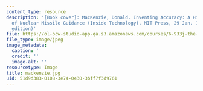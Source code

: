 ```yaml
---
content_type: resource
description: '[Book cover]: MacKenzie, Donald. Inventing Accuracy: A Historical Sociology
  of Nuclear Missile Guidance (Inside Technology). MIT Press, 29 Jan. 1993. (Reprint
  edition)'
file: https://ol-ocw-studio-app-qa.s3.amazonaws.com/courses/6-933j-the-structure-of-engineering-revolutions-fall-2001/51d9d38301083e7404303bff7f3d9761_mackenzie.jpg
file_type: image/jpeg
image_metadata:
  caption: ''
  credit: ''
  image-alt: ''
resourcetype: Image
title: mackenzie.jpg
uid: 51d9d383-0108-3e74-0430-3bff7f3d9761
---
```

